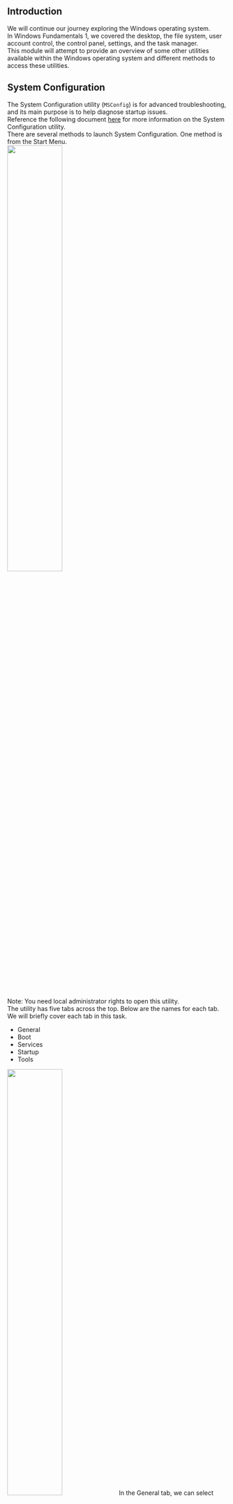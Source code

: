 ## Introduction
We will continue our journey exploring the Windows operating system.  
In Windows Fundamentals 1, we covered the desktop, the file system, user account control, the control panel, settings, and the task manager.  
This module will attempt to provide an overview of some other utilities available within the Windows operating system and different methods to access these utilities.


## System Configuration
The System Configuration utility (`MSConfig`) is for advanced troubleshooting, and its main purpose is to help diagnose startup issues.  
Reference the following document [here](https://docs.microsoft.com/en-us/troubleshoot/windows-client/performance/system-configuration-utility-troubleshoot-configuration-errors) for more information on the System Configuration utility.  
There are several methods to launch System Configuration. One method is from the Start Menu.  
<img src="https://github.com/mylovemyon/TryHackMe_Images/blob/main/Images/Windows%20Fundamentals%202_1.png" width="50%" height="50%">  
Note: You need local administrator rights to open this utility.  
The utility has five tabs across the top. Below are the names for each tab. We will briefly cover each tab in this task.
- General
- Boot
- Services
- Startup
- Tools

<img src="https://github.com/mylovemyon/TryHackMe_Images/blob/main/Images/Windows%20Fundamentals%202_2.png" width="50%" height="50%">  
In the General tab, we can select what devices and services for Windows to load upon boot. The options are: Normal, Diagnostic, or Selective.  
In the Boot tab, we can define various boot options for the Operating System.  
<img src="https://github.com/mylovemyon/TryHackMe_Images/blob/main/Images/Windows%20Fundamentals%202_3.png" width="50%" height="50%">  
The Services tab lists all services configured for the system regardless of their state (running or stopped). A service is a special type of application that runs in the background.  
<img src="https://github.com/mylovemyon/TryHackMe_Images/blob/main/Images/Windows%20Fundamentals%202_4.png" width="50%" height="50%">  
In the Startup tab, you won't see anything interesting in the attached VM.  Below is a screenshot of the Startup tab for MSConfig from my local machine.  
<img src="https://github.com/mylovemyon/TryHackMe_Images/blob/main/Images/Windows%20Fundamentals%202_5.png" width="50%" height="50%">

As you can see, Microsoft advises using Task Manager (`taskmgr`) to manage (enable/disable) startup items. The System Configuration utility is NOT a startup management program.  
Note: If you open Task Manager for the attached VM, you will notice that Task Manager doesn't show a Startup tab.  
There is a list of various utilities (tools) in the Tools tab that we can run to configure the operating system further. There is a brief description of each tool to provide some insight into what the tool is for.  
<img src="https://github.com/mylovemyon/TryHackMe_Images/blob/main/Images/Windows%20Fundamentals%202_6.png" width="50%" height="50%">  
Notice the Selected command section. The information in this textbox will change per tool.  
To run a tool, we can use the command to launch the tool via the run prompt, command prompt, or by clicking the Launch button.

----------------------------------------Answer the questions below--------------------------------------------------  
What is the command for Windows Troubleshooting?  
C:\Windows\System32\control.exe /name Microsoft.Troubleshooting
What command will open the Control Panel? (The answer is  the name of .exe, not the full path)  
control.exe ← コントロールパネルらしい


## Change UAC Settings
We're continuing with Tools that are available through the System Configuration panel.  
User Account Control (UAC) was covered in great detail in Windows Fundamentals 1.  
The UAC settings can be changed or even turned off entirely (not recommended).  
You can move the slider to see how the setting will change the UAC settings and Microsoft's stance on the setting.  
<img src="https://github.com/mylovemyon/TryHackMe_Images/blob/main/Images/Windows%20Fundamentals%202_7.png" width="50%" height="50%">  

----------------------------------------Answer the questions below--------------------------------------------------  
What is the command to open User Account Control Settings? (The answer is the name of the .exe file, not the full path)  
UserAccountControlSettings.exe


## Computer Management
We're continuing with Tools that are available through the System Configuration panel.  
The Computer Management (`compmgmt`) utility has three primary sections: System Tools, Storage, and Services and Applications.  
<img src="https://github.com/mylovemyon/TryHackMe_Images/blob/main/Images/Windows%20Fundamentals%202_8.png" width="25%" height="25%">

### System Tools
Let's start with Task Scheduler. Per Microsoft, with Task Scheduler, we can create and manage common tasks that our computer will carry out automatically at the times we specify.  
A task can run an application, a script, etc., and tasks can be configured to run at any point. A task can run at log in or at log off. Tasks can also be configured to run on a specific schedule, for example, every five mins.  
To create a basic task, click on Create Basic Task under Actions (right pane).  
<img src="https://github.com/mylovemyon/TryHackMe_Images/blob/main/Images/Windows%20Fundamentals%202_9.png" width="25%" height="25%">  
Next is Event Viewer.  
Event Viewer allows us to view events that have occurred on the computer. These records of events can be seen as an audit trail that can be used to understand the activity of the computer system. This information is often used to diagnose problems and investigate actions executed on the system.  
<img src="https://github.com/mylovemyon/TryHackMe_Images/blob/main/Images/Windows%20Fundamentals%202_10.png" width="50%" height="50%">  
Event Viewer has three panes.
1. The pane on the left provides a hierarchical tree listing of the event log providers. (as shown in the image above)
2. The pane in the middle will display a general overview and summary of the events specific to a selected provider.
3. The pane on the right is the actions pane.

There are five types of events that can be logged. Below is a table from [docs.microsoft.com](https://docs.microsoft.com/en-us/windows/win32/eventlog/event-types) providing a brief description for each.  
<img src="https://github.com/mylovemyon/TryHackMe_Images/blob/main/Images/Windows%20Fundamentals%202_11.png" width="75%" height="75%">  
The standard logs are visible under Windows Logs. Below is a table from [docs.microsoft.com](https://docs.microsoft.com/en-us/windows/win32/eventlog/eventlog-key) providing a brief description for each.  
<img src="https://github.com/mylovemyon/TryHackMe_Images/blob/main/Images/Windows%20Fundamentals%202_12.png" width="75%" height="75%">  
For more information about Event Viewer and Event Logs, please refer to the Windows Event Log room.  
Shared Folders is where you will see a complete list of shares and folders shared that others can connect to.  
<img src="https://github.com/mylovemyon/TryHackMe_Images/blob/main/Images/Windows%20Fundamentals%202_13.png" width="50%" height="50%">  
In the above image, under Shares, are the default share of Windows, C$, and default remote administration shares created by Windows, such as ADMIN$.  
As with any object in Windows, you can right-click on a folder to view its properties, such as Permissions (who can access the shared resource).  
Under Sessions, you will see a list of users who are currently connected to the shares. In this VM, you won't see anybody connected to the shares.  
All the folders and/or files that the connected users access will list under Open Files.  
The Local Users and Groups section you should be familiar with from Windows Fundamentals 1 because it's `lusrmgr.msc`.  
In Performance, you'll see a utility called Performance Monitor (`perfmon`).  
Perfmon is used to view performance data either in real-time or from a log file. This utility is useful for troubleshooting performance issues on a computer system, whether local or remote.  
<img src="https://github.com/mylovemyon/TryHackMe_Images/blob/main/Images/Windows%20Fundamentals%202_14.png" width="50%" height="50%">  
Device Manager allows us to view and configure the hardware, such as disabling any hardware attached to the computer.  
<img src="https://github.com/mylovemyon/TryHackMe_Images/blob/main/Images/Windows%20Fundamentals%202_15.png" width="25%" height="25%">  

### Storage
Under Storage is Windows Server Backup and Disk Management. We'll only look at Disk Management in this room.  
Note: Since the virtual machine is a Windows Server operating system, there are utilities available that you will typically not see in Windows 10.  
<img src="https://github.com/mylovemyon/TryHackMe_Images/blob/main/Images/Windows%20Fundamentals%202_16.png" width="75%" height="75%">  
Disk Management is a system utility in Windows that enables you to perform advanced storage tasks.  Some tasks are:
- Set up a new drive
- Extend a partition
- Shrink a partition
- Assign or change a drive letter (ex. E:)

### Services and Applications
<img src="https://github.com/mylovemyon/TryHackMe_Images/blob/main/Images/Windows%20Fundamentals%202_17.png" width="75%" height="75%">  
Recall from the previous task; a service is a special type of application that runs in the background. Here you can do more than enable and disable a service, such as view the Properties for the service.  
<img src="https://github.com/mylovemyon/TryHackMe_Images/blob/main/Images/Windows%20Fundamentals%202_18.png" width="35%" height="35%">  

WMI Control configures and controls the Windows Management Instrumentation (WMI) service.  
Per Wikipedia, "WMI allows scripting languages (such as VBScript or Windows PowerShell) to manage Microsoft Windows personal computers and servers, both locally and remotely. Microsoft also provides a command-line interface to WMI called Windows Management Instrumentation Command-line (WMIC)."  
Note: The WMIC tool is deprecated in Windows 10, version 21H1. Windows PowerShell supersedes this tool for WMI.


## System Information
We're continuing with Tools that are available through the System Configuration panel.  
What is the System Information (`msinfo32`) tool?  
Per Microsoft, "Windows includes a tool called Microsoft System Information (Msinfo32.exe).  This tool gathers information about your computer and displays a comprehensive view of your hardware, system components, and software environment, which you can use to diagnose computer issues."  
The  information in System Summary is divided into three sections:
- Hardware Resources
- Components
- Software Environment

System Summary will display general technical specifications for the computer, such as processor brand and model.  
<img src="https://github.com/mylovemyon/TryHackMe_Images/blob/main/Images/Windows%20Fundamentals%202_19.png" width="75%" height="75%">  
The information displayed in Hardware Resources is not for the average computer user. If you want to learn more about this section, refer to the official Microsoft [page](https://docs.microsoft.com/en-us/windows-hardware/drivers/kernel/hardware-resources#:~:text=Hardware%20resources%20are%20the%20assignable,of%20bus%2Drelative%20memory%20addresses.).  
<img src="https://github.com/mylovemyon/TryHackMe_Images/blob/main/Images/Windows%20Fundamentals%202_20.png" width="25%" height="25%">  
Under Components, you can see specific information about the hardware devices installed on the computer. Some sections don't show any information, but some sections do, such as Display and Input.  
<img src="https://github.com/mylovemyon/TryHackMe_Images/blob/main/Images/Windows%20Fundamentals%202_21.png" width="15%" height="15%">  
In the Software Environment section, you can see information about software baked into the operating system and software you have installed. Other details are visible in this section as well, such as the Environment Variables and Network Connections.  
<img src="https://github.com/mylovemyon/TryHackMe_Images/blob/main/Images/Windows%20Fundamentals%202_22.png" width="25%" height="25%">  
Recall from the Windows Fundamentals 1 room (The Windows\System32 Folder task) where Environment Variables was briefly touched on.  
Per [Microsoft](https://docs.microsoft.com/en-us/powershell/module/microsoft.powershell.core/about/about_environment_variables?view=powershell-7.1), "Environment variables store information about the operating system environment. This information includes details such as the operating system path, the number of processors used by the operating system, and the location of temporary folders.  
The environment variables store data that is used by the operating system and other programs. For example, the WINDIR environment variable contains the location of the Windows installation directory. Programs can query the value of this variable to determine where Windows operating system files are located".  
Click on Environment Variables to see the assigned values for the virtual machine.  
<img src="https://github.com/mylovemyon/TryHackMe_Images/blob/main/Images/Windows%20Fundamentals%202_23.png" width="75%" height="75%">  
Another method to view environment variables is Control Panel > System and Security > System > Advanced system settings > Environment Variables OR Settings > System > About > system info > Advanced system settings > Environment Variables.  
<img src="https://github.com/mylovemyon/TryHackMe_Images/blob/main/Images/Windows%20Fundamentals%202_24.png" width="50%" height="50%">  
The detour is over. Let's redirect our attention back to msinfo32 and pick up where we left off.  
Towards the very bottom of this utility, there is a search bar. Please give it a go. Select Components and search for IP address.  
<img src="https://github.com/mylovemyon/TryHackMe_Images/blob/main/Images/Windows%20Fundamentals%202_25.png" width="75%" height="75%">  


## Resource Monitor
We're continuing with Tools that are available through the System Configuration panel.  
What is Resource Monitor (`resmon`)?  
Per Microsoft, "Resource Monitor displays per-process and aggregate CPU, memory, disk, and network usage information, in addition to providing details about which processes are using individual file handles and modules. Advanced filtering allows users to isolate the data related to one or more processes (either applications or services), start, stop, pause, and resume services, and close unresponsive applications from the user interface. It also includes a process analysis feature that can help identify deadlocked processes and file locking conflicts so that the user can attempt to resolve the conflict instead of closing an application and potentially losing data."  
As some of the other tools mentioned in this room, this utility is geared primarily to advanced users who need to perform advanced troubleshooting on the computer system.  
In the Overview tab, Resmon has four sections:
- CPU
- Disk
- Network
- Memory

<img src="https://github.com/mylovemyon/TryHackMe_Images/blob/main/Images/Windows%20Fundamentals%202_26.png" width="75%" height="75%">  
The same four sections have corresponding tabs across the top. See below.  
<img src="https://github.com/mylovemyon/TryHackMe_Images/blob/main/Images/Windows%20Fundamentals%202_27.png" width="25%" height="25%">  
Note that each tab has additional information for each. An image is shown below for each tab.  
CPU  
<img src="https://github.com/mylovemyon/TryHackMe_Images/blob/main/Images/Windows%20Fundamentals%202_28.png" width="75%" height="75%">  
Memory  
<img src="https://github.com/mylovemyon/TryHackMe_Images/blob/main/Images/Windows%20Fundamentals%202_29.png" width="75%" height="75%">  
Disk  
<img src="https://github.com/mylovemyon/TryHackMe_Images/blob/main/Images/Windows%20Fundamentals%202_30.png" width="75%" height="75%">  
Network  
<img src="https://github.com/mylovemyon/TryHackMe_Images/blob/main/Images/Windows%20Fundamentals%202_31.png" width="75%" height="75%">  
Although not captured in any of the images above, Resource Monitor has a pane at the far right. This pane shows a graphical view in real-time for each section.  

Note: The information displayed in Resource Monitor will be different for you compared to the images above.


## Command Prompt
We're continuing with Tools that are available through the System Configuration panel.  
The command prompt (`cmd`) can seem daunting at first, but it's really not that bad once you understand how to interact with it.  
In early operating systems, the command line was the sole way to interact with the operating system.  
When the GUI (graphical user interface) was introduced, it allowed users to perform complex tasks with a few clicks of a button instead of entering commands in the command prompt.   
Even though the GUI is the primary way to interact with the operating system, a computer user can still interact via the command prompt.  
In this task, we'll only cover a few commands that a computer user can run in the command prompt to obtain information about the computer system.  
Let's start with a few simple commands, such as `hostname` and `whoami`.  
The command hostname will output the computer name.  
<img src="https://github.com/mylovemyon/TryHackMe_Images/blob/main/Images/Windows%20Fundamentals%202_32.png" width="25%" height="25%">  
The command whoami will output the name of the logged-in user.  
<img src="https://github.com/mylovemyon/TryHackMe_Images/blob/main/Images/Windows%20Fundamentals%202_33.png" width="25%" height="25%">  
Next, let's look at some commands that are useful when troubleshooting.  
A command used often is `ipconfig`. This command will show the network address settings for the computer.  
<img src="https://github.com/mylovemyon/TryHackMe_Images/blob/main/Images/Windows%20Fundamentals%202_34.png" width="50%" height="50%">  
Each command will have a help manual to explain the expected syntax to execute the command properly, along with any additional parameters that can be added to the command to expand its execution.  
A  command to retrieve the help manual for a command is /?.  
For example, to see the help manual for ipconfig, you can use the following command: `ipconfig /?`  
<img src="https://github.com/mylovemyon/TryHackMe_Images/blob/main/Images/Windows%20Fundamentals%202_35.png" width="50%" height="50%">  
Note: To clear the command prompt screen, the command is `cls`.  
The next command is `netstat`. Per the help manual, this command will display protocol statistics and current TCP/IP network connections.  
<img src="https://github.com/mylovemyon/TryHackMe_Images/blob/main/Images/Windows%20Fundamentals%202_36.png" width="50%" height="50%">  
In the above image, the line within the red box shows us an example syntax for the command.  
The structure tells us the netstat command can be run alone or with parameters, such as -a,  -b,  -e, etc.  
When any of the parameters are appended to the root command, netstat in this case, the output changes. Play with a few to see for yourself.  
The `net` command is primarily used to manage network resources. This command supports sub-commands.  
If you type net without a sub-command, the output will show the syntax for the root command showing a few of the sub-commands you can use.  
<img src="https://github.com/mylovemyon/TryHackMe_Images/blob/main/Images/Windows%20Fundamentals%202_37.png" width="50%" height="50%">  
For the net command, to display the help manual `/?` will not work. In this case, you need to use different syntax, which is `net help`.  
<img src="https://github.com/mylovemyon/TryHackMe_Images/blob/main/Images/Windows%20Fundamentals%202_38.png" width="50%" height="50%">  
So, if you wish to see the help information for net user , the command is `net help user`. 
<img src="https://github.com/mylovemyon/TryHackMe_Images/blob/main/Images/Windows%20Fundamentals%202_39.png" width="50%" height="50%">  
You can use the same command to view the help information for other useful net sub-commands, such as localgroup, use, share, and session.  
Refer to the following link to see a comprehensive list of commands you can execute in the command prompt [here](https://ss64.com/nt/).


## Registry Editor
We're continuing with Tools that are available through the System Configuration panel.  
The Windows Registry (per Microsoft) is a central hierarchical database used to store information necessary to configure the system for one or more users, applications, and hardware devices.  
The registry contains information that Windows continually references during operation, such as:
- Profiles for each user
- Applications installed on the computer and the types of documents that each can create
- Property sheet settings for folders and application icons
- What hardware exists on the system
- The ports that are being used.

Warning: The registry is for advanced computer users. Making changes to the registry can affect normal computer operations.  
There are various ways to view/edit the registry. One way is to use the Registry Editor (`regedit`).  
<img src="https://github.com/mylovemyon/TryHackMe_Images/blob/main/Images/Windows%20Fundamentals%202_40.png" width="50%" height="50%">  
Refer to the following Microsoft documentation [here](https://docs.microsoft.com/en-us/troubleshoot/windows-server/performance/windows-registry-advanced-users) to learn more about the Windows Registry.  


## Conclusion
Recall that the tasks covered in this room were some of the tools that can launch from MSConfig.  
Throughout the room, commands and shortcuts were shared for the utilities. This means you don't have to launch MSConfig to run these utilities.  
You can also run some of these utilities directly from the Start Menu. See below where some of these utilities can be found.  
<img src="https://github.com/mylovemyon/TryHackMe_Images/blob/main/Images/Windows%20Fundamentals%202_41.png" width="50%" height="50%">  
Some of the tools listed in MSConfig that weren't mentioned in this room were either covered in Windows Fundamentals 1 or were left for you to explore on your own.
